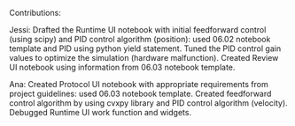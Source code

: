 Contributions:

Jessi:
Drafted the Runtime UI notebook with initial feedforward control (using scipy) and PID control algorithm (position): used 06.02 notebook template and PID using python yield statement. Tuned the PID control gain values to optimize the simulation (hardware malfunction). Created Review UI notebook using information from 06.03 notebook template.

Ana: 
Created Protocol UI notebook with appropriate requirements from project guidelines: used 06.03 notebook template. Created feedforward control algorithm by using cvxpy library and  PID control algorithm (velocity). Debugged Runtime UI work function and widgets.


